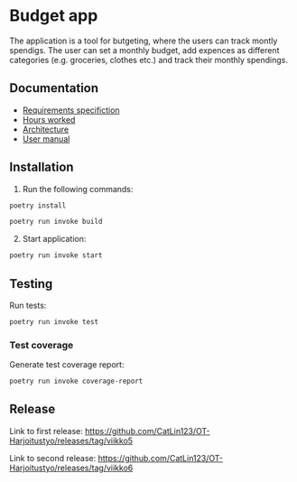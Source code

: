 # Budget app

The application is a tool for butgeting, where the users can track montly spendigs. The user can set a monthly budget, add expences as different categories (e.g. groceries, clothes etc.) and track their monthly spendings.

## Documentation

- [Requirements specifiction](documentation/RequirementsSpecifications.md)
- [Hours worked](documentation/tuntikirjanpito.md)
- [Architecture](documentation/architecture.md)
- [User manual](documentation/user_manual.md)

## Installation

1. Run the following commands:

```bash
poetry install
```

```bash
poetry run invoke build
```

2. Start application:

```bash
poetry run invoke start
```

## Testing

Run tests:

```bash
poetry run invoke test
```

### Test coverage

Generate test coverage report:

```bash
poetry run invoke coverage-report
```

## Release

Link to first release: https://github.com/CatLin123/OT-Harjoitustyo/releases/tag/viikko5

Link to second release: https://github.com/CatLin123/OT-Harjoitustyo/releases/tag/viikko6

